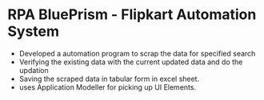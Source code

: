 # RPA BluePrism - Flipkart Automation System

- Developed a automation program to scrap the data for specified search
- Verifying the existing data with the current updated data and do the updation
- Saving the scraped data in tabular form in excel sheet.
- uses Application Modeller for picking up UI Elements.
